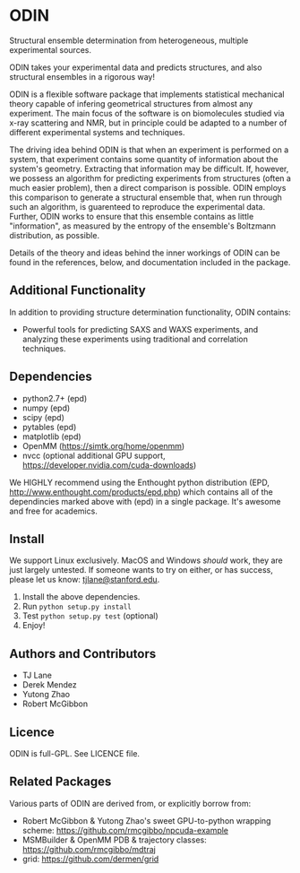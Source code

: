 ODIN
====

Structural ensemble determination from heterogeneous, multiple experimental sources. 

ODIN takes your experimental data and predicts structures, and also structural ensembles in a rigorous way!

ODIN is a flexible software package that implements statistical mechanical theory capable of infering geometrical structures from almost any experiment. The main focus of the software is on biomolecules studied via x-ray scattering and NMR, but in principle could be adapted to a number of different experimental systems and techniques.

The driving idea behind ODIN is that when an experiment is performed on a system, that experiment contains some quantity of information about the system's geometry. Extracting that information may be difficult. If, however, we possess an algorithm for predicting experiments from structures (often a much easier problem), then a direct comparison is possible. ODIN employs this comparison to generate a structural ensemble that, when run through such an algorithm, is guarenteed to reproduce the experimental data. Further, ODIN works to ensure that this ensemble contains as little "information", as measured by the entropy of the ensemble's Boltzmann distribution, as possible.

Details of the theory and ideas behind the inner workings of ODIN can be found in the references, below, and documentation included in the package.

Additional Functionality
------------------------

In addition to providing structure determination functionality, ODIN contains:
* Powerful tools for predicting SAXS and WAXS experiments, and analyzing these experiments using traditional and correlation techniques.


Dependencies
------------
* python2.7+ (epd)
* numpy      (epd)
* scipy      (epd)
* pytables   (epd)
* matplotlib (epd)
* OpenMM     (https://simtk.org/home/openmm)
* nvcc       (optional additional GPU support, https://developer.nvidia.com/cuda-downloads)

We HIGHLY recommend using the Enthought python distribution (EPD, http://www.enthought.com/products/epd.php) which contains all of the dependincies marked above with (epd) in a single package. It's awesome and free for academics.


Install
-------

We support Linux exclusively. MacOS and Windows *should* work, they are just largely untested. If someone wants to try on either, or has success, please let us know: <tjlane@stanford.edu>.

1. Install the above dependencies.
2. Run `python setup.py install`
3. Test `python setup.py test` (optional)
4. Enjoy!


Authors and Contributors
------------------------
* TJ Lane
* Derek Mendez
* Yutong Zhao
* Robert McGibbon


Licence
-------

ODIN is full-GPL. See LICENCE file.


Related Packages
----------------

Various parts of ODIN are derived from, or explicitly borrow from:
* Robert McGibbon & Yutong Zhao's sweet GPU-to-python wrapping scheme: https://github.com/rmcgibbo/npcuda-example
* MSMBuilder & OpenMM PDB & trajectory classes: https://github.com/rmcgibbo/mdtraj
* grid: https://github.com/dermen/grid


